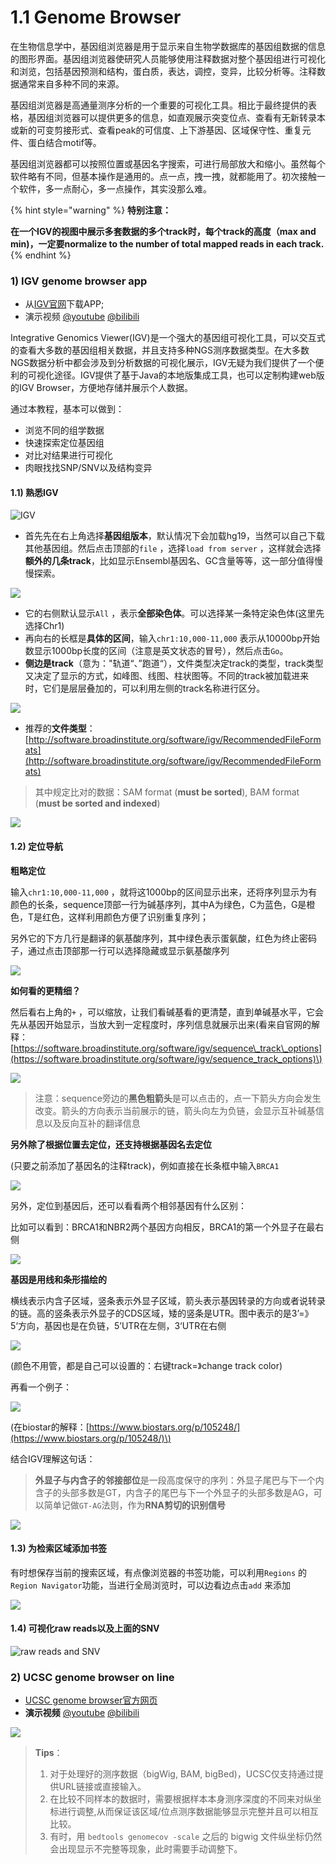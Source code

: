 # 1.1 Genome Browser

在生物信息学中，基因组浏览器是用于显示来自生物学数据库的基因组数据的信息的图形界面。基因组浏览器使研究人员能够使用注释数据对整个基因组进行可视化和浏览，包括基因预测和结构，蛋白质，表达，调控，变异，比较分析等。注释数据通常来自多种不同的来源。

基因组浏览器是高通量测序分析的一个重要的可视化工具。相比于最终提供的表格，基因组浏览器可以提供更多的信息，如直观展示突变位点、查看有无新转录本或新的可变剪接形式、查看peak的可信度、上下游基因、区域保守性、重复元件、蛋白结合motif等。

基因组浏览器都可以按照位置或基因名字搜索，可进行局部放大和缩小。虽然每个软件略有不同，但基本操作是通用的。点一点，拽一拽，就都能用了。初次接触一个软件，多一点耐心，多一点操作，其实没那么难。

{% hint style="warning" %}
**特别注意：**

**在一个IGV的视图中展示多套数据的多个track时，每个track的高度（max and min\)，一定要normalize to the number of total mapped reads in each track.**
{% endhint %}

### 1\) IGV genome browser app

* 从[IGV官网](http://software.broadinstitute.org/software/igv/download)下载APP;
* 演示视频  [@youtube](https://youtu.be/6_1ZcVw7ptU) [@bilibili](https://www.bilibili.com/video/av30448472/)

Integrative Genomics Viewer\(IGV\)是一个强大的基因组可视化工具，可以交互式的查看大多数的基因组相关数据，并且支持多种NGS测序数据类型。在大多数NGS数据分析中都会涉及到分析数据的可视化展示，IGV无疑为我们提供了一个便利的可视化途径。IGV提供了基于Java的本地版集成工具，也可以定制构建web版的IGV Browser，方便地存储并展示个人数据。

通过本教程，基本可以做到：

* 浏览不同的组学数据
* 快速探索定位基因组
* 对比对结果进行可视化
* 肉眼找找SNP/SNV以及结构变异

#### 1.1\) 熟悉IGV

![IGV](../../.gitbook/assets/browser_e2.png)

* 首先先在右上角选择**基因组版本**，默认情况下会加载hg19，当然可以自己下载其他基因组。然后点击顶部的`file` ，选择`load from server` ，这样就会选择**额外的几条track**，比如显示Ensembl基因名、GC含量等等，这一部分值得慢慢探索。

![](../../.gitbook/assets/browser_90.png)

* 它的右侧默认显示`All` ，表示**全部染色体**。可以选择某一条特定染色体\(这里先选择Chr1\)
* 再向右的长框是**具体的区间**，输入`chr1:10,000-11,000` 表示从10000bp开始数显示1000bp长度的区间（注意是英文状态的冒号），然后点击`Go`。
* **侧边是track**（意为："轨道“、”跑道“），文件类型决定track的类型，track类型又决定了显示的方式，如峰图、线图、柱状图等。不同的track被加载进来时，它们是层层叠加的，可以利用左侧的track名称进行区分。

![](../../.gitbook/assets/browser_4c.png)

* 推荐的**文件类型**：[http://software.broadinstitute.org/software/igv/RecommendedFileFormats](http://software.broadinstitute.org/software/igv/RecommendedFileFormats)

> 其中规定比对的数据：SAM format \(**must be sorted**\), BAM format \(**must be sorted and indexed**\)

![](../../.gitbook/assets/igv.png)

#### 1.2\) 定位导航

**粗略定位**

输入`chr1:10,000-11,000` ，就将这1000bp的区间显示出来，还将序列显示为有颜色的长条，sequence顶部一行为碱基序列，其中A为绿色，C为蓝色，G是橙色，T是红色，这样利用颜色方便了识别重复序列；

另外它的下方几行是翻译的氨基酸序列，其中绿色表示蛋氨酸，红色为终止密码子，通过点击顶部那一行可以选择隐藏或显示氨基酸序列

![](../../.gitbook/assets/browser_db.png)

**如何看的更精细？**

然后看右上角的`+` ，可以缩放，让我们看碱基看的更清楚，直到单碱基水平，它会先从基因开始显示，当放大到一定程度时，序列信息就展示出来\(看来自官网的解释：[https://software.broadinstitute.org/software/igv/sequence\_track\_options](https://software.broadinstitute.org/software/igv/sequence_track_options)\)

![](../../.gitbook/assets/browser_55.png)

> 注意：sequence旁边的**黑色粗箭头**是可以点击的，点一下箭头方向会发生改变。箭头的方向表示当前展示的链，箭头向左为负链，会显示互补碱基信息以及反向互补的翻译信息

**另外除了根据位置去定位，还支持根据基因名去定位**

\(只要之前添加了基因名的注释track\)，例如直接在长条框中输入`BRCA1`

![](../../.gitbook/assets/browser_e5.png)

另外，定位到基因后，还可以看看两个相邻基因有什么区别：

比如可以看到：BRCA1和NBR2两个基因方向相反，BRCA1的第一个外显子在最右侧

![](../../.gitbook/assets/browser_9b.png)

**基因是用线和条形描绘的**

横线表示内含子区域，竖条表示外显子区域，箭头表示基因转录的方向或者说转录的链。高的竖条表示外显子的CDS区域，矮的竖条是UTR。图中表示的是3’=》5‘方向，基因也是在负链，5’UTR在左侧，3‘UTR在右侧

![](../../.gitbook/assets/browser_a5.png)

\(颜色不用管，都是自己可以设置的：右键track=》change track color\)

再看一个例子：

![](../../.gitbook/assets/browser_af.png)

\(在biostar的解释：[https://www.biostars.org/p/105248/](https://www.biostars.org/p/105248/)\)

结合IGV理解这句话：

> **外显子与内含子的邻接部位**是一段高度保守的序列：外显子尾巴与下一个内含子的头部多数是GT，内含子的尾巴与下一个外显子的头部多数是AG，可以简单记做`GT-AG`法则，作为**RNA剪切的识别信号**

![](../../.gitbook/assets/browser_aa.png)

#### 1.3\)  为检索区域添加书签

有时想保存当前的搜索区域，有点像浏览器的书签功能，可以利用`Regions` 的`Region Navigator`功能，当进行全局浏览时，可以边看边点击`add` 来添加

![](../../.gitbook/assets/browser_ff.png)

#### 1.4\)  可视化raw reads以及上面的SNV

![raw reads and SNV](../../.gitbook/assets/snv.png)



### 2\) UCSC genome browser on line

* [UCSC genome browser官方网页](https://genome.ucsc.edu/)
* **演示视频** [@youtube](https://youtu.be/eTgEtfI65hA) [@bilibili](https://www.bilibili.com/video/av30448417/)

![](../../.gitbook/assets/ucsc2.png)

> **Tips**：
>
> 1. 对于处理好的测序数据（bigWig, BAM, bigBed\)，UCSC仅支持通过提供URL链接或直接输入。
> 2. 在比较不同样本的数据时，需要根据样本本身测序深度的不同来对纵坐标进行调整,从而保证该区域/位点测序数据能够显示完整并且可以相互比较。
> 3. 有时，用 `bedtools genomecov -scale` 之后的 bigwig 文件纵坐标仍然会出现显示不完整等现象，此时需要手动调整下。

## 

